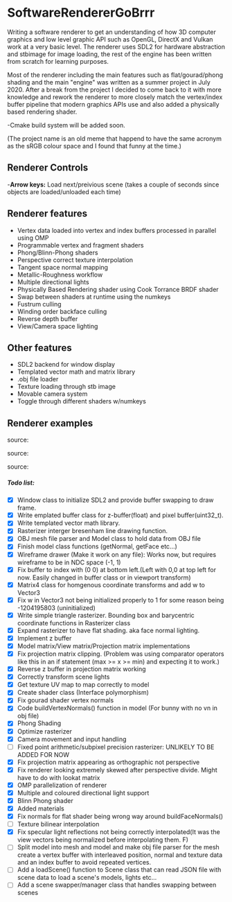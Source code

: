 # SoftwareRendererGoBrrr
Writing a software renderer to get an understanding of how 3D computer graphics and low level graphic API such as OpenGL, DirectX and Vulkan work at a very basic level. The renderer uses SDL2 for hardware abstraction and stbimage for image loading, the rest of the engine has been written from scratch for learning purposes.

Most of the renderer including the main features such as flat/gourad/phong shading and the main "engine" was written as a summer project in July 2020. After a break from the project I decided to come back to it with more knowledge and rework the renderer to more closely match the vertex/index buffer pipeline that modern graphics APIs use and also added a physically based rendering shader.

-Cmake build system will be added soon.

(The project name is an old meme that happend to have the same acronym as the sRGB colour space and I found that funny at the time.)

## **Renderer Controls**
-**Arrow keys:** Load next/preivious scene (takes a couple of seconds since objects are loaded/unloaded each time)

## **Renderer features**

- Vertex data loaded into vertex and index buffers processed in parallel using OMP
- Programmable vertex and fragment shaders
- Phong/Blinn-Phong shaders
- Perspective correct texture interpolation
- Tangent space normal mapping
- Metallic-Roughness workflow
- Multiple directional lights
- Physically Based Rendering shader using Cook Torrance BRDF shader
- Swap between shaders at runtime using the numkeys
- Fustrum culling
- Winding order backface culling
- Reverse depth buffer
- View/Camera space lighting


## **Other features**
- SDL2 backend for window display
- Templated vector math and matrix library
- .obj file loader
- Texture loading through stb image
- Movable camera system
- Toggle through different shaders w/numkeys



## Renderer examples


source:

source:

source:


##### **Todo list:**


- [x]  Window class to initialize SDL2 and provide buffer swapping to draw frame.
- [x]  Write emplated buffer class for z-buffer(float) and pixel buffer(uint32_t).
- [x]  Write templated vector math library.
- [x]  Rasterizer interger bresenham line drawing function.
- [x]  OBJ mesh file parser and Model class to hold data from OBJ file
- [x]  Finish model class functions (getNormal, getFace etc...)
- [x]  Wireframe drawer (Make it work on any file): Works now, but requires wireframe to be in NDC space (-1, 1)
- [x]  Fix buffer to index with (0 0) at bottom left.(Left with 0,0 at top left for now. Easily changed in buffer class or in viewport transform)
- [x]  Matrix4 class for homgenous coordinate transforms and add w to Vector3
- [x]  Fix w in Vector3 not being initialized properly to 1 for some reason being -1204195803 (uninitialized)
- [x]  Write simple triangle rasterizer. Bounding box and barycentric coordinate functions in Rasterizer class
- [x]  Expand rasterizer to have flat shading. aka face normal lighting.
- [x]  Implement z buffer
- [x]  Model matrix/View matrix/Projection matrix implementations
- [x]  Fix projection matrix clipping. (Problem was using comparator operators like this in an if statement (max >= x >= min) and expecting it to work.)
- [x]  Reverse z buffer in projection matrix working
- [x]  Correctly transform scene lights
- [x]  Get texture UV map to map correctly to model
- [x]  Create shader class (Interface polymorphism)
- [x]  Fix gourad shader vertex normals
- [x]  Code buildVertexNormals() function in model (For bunny with no vn in obj file)
- [x]  Phong Shading
- [x]  Optimize rasterizer
- [x]  Camera movement and input handling
- [ ]  Fixed point arithmetic/subpixel precision rasterizer: UNLIKELY TO BE ADDED FOR NOW
- [x]  Fix projection matrix appearing as orthographic not perspective
- [x]  Fix renderer looking extremely skewed after perspective divide. Might have to do with lookat matrix
- [x]  OMP parallelization of renderer
- [x]  Multiple and coloured directional light support
- [x]  Blinn Phong shader
- [x]  Added materials
- [x]  Fix normals for flat shader being wrong way around buildFaceNormals()
- [ ]  Texture bilinear interpolation
- [x]  Fix specular light reflections not being correctly interpolated(It was the view vectors being normalized before interpolating them. F)
- [ ]  Split model into mesh and model and make obj file parser for the mesh create a vertex buffer with interleaved position, normal and texture data and an index buffer to avoid repeated vertices.
-[ ] Add a loadScene() function to Scene class that can read JSON file with scene data to load a scene's models, lights etc...
-[ ] Add a scene swapper/manager class that handles swapping between scenes
